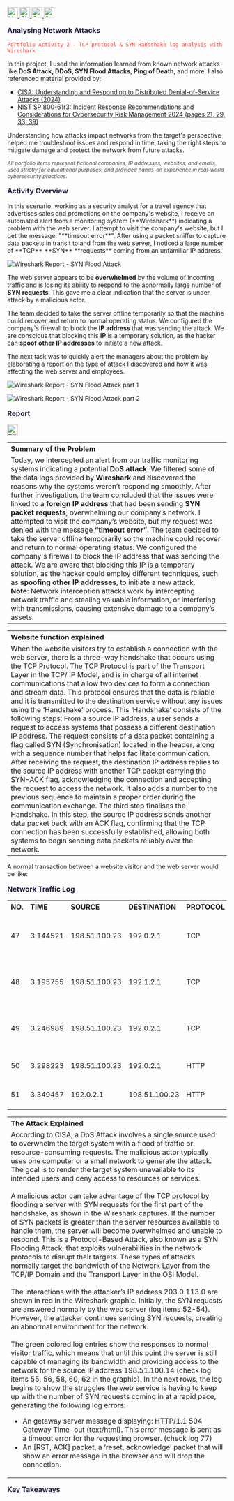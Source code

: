 <a href="https://www.linkedin.com/in/emilio-mardones" target="_blank">
  <img src="https://upload.wikimedia.org/wikipedia/commons/c/ca/LinkedIn_logo_initials.png" alt="LinkedIn Badge" width="24" height="24" />
</a>
<a href="https://ofendor.github.io/portfolio1/" target="_blank">
  <img src="https://upload.wikimedia.org/wikipedia/commons/9/91/Octicons-mark-github.svg" alt="GitHub Badge" width="24" height="24" />
</a>
<a href="https://coursera.org/share/38ab1d68036cb56bc093082ab335d0c1" target="_blank">
  <img src="https://www.clipartmax.com/png/small/219-2198126_contract-education-degree-certificate-diploma-certificate-icon.png" alt="Contract, Education, Degree, Certificate, Diploma, - Certificate Icon @clipartmax.com" width="24" height="24">
</a>
<a href="mailto:random@gmail.com" target="_blank">
  <img src="https://www.clipartmax.com/png/small/31-316827_gmail-icon-gmail-icon.png" alt="Gmail Icon" width="24" height="24">
</a>

<p style="color: #1e203b; font-size: 16px; font-weight: bold;">Analysing Network Attacks</p>

<pre><code style="color: #ff3f31;">Portfolio Activity 2 - TCP protocol & SYN Handshake log analysis with Wireshark</code></pre>

In this project, I used the information learned from known network attacks like **DoS Attack, DDoS, SYN Flood Attacks**, **Ping of Death**, and more. I also referenced material provided by:

- [CISA: Understanding and Responding to Distributed Denial-of-Service Attacks (2024)](https://www.cisa.gov/sites/default/files/2024-03/understanding-and-responding-to-distributed-denial-of-service-attacks_508c.pdf)
- [NIST SP 800-61r3: Incident Response Recommendations and Considerations for Cybersecurity Risk Management 2024 (pages 21, 29, 33, 39)](https://nvlpubs.nist.gov/nistpubs/SpecialPublications/NIST.SP.800-61r3.ipd.pdf)

Understanding how attacks impact networks from the target's perspective helped me troubleshoot issues and respond in time, taking the right steps to mitigate damage and protect the network from future attacks.
  
<p style="font-size: 12px; font-style: italic; color: #4a4a4a;">
  All portfolio items represent fictional companies, IP addresses, websites, and emails, used strictly for educational purposes; and provided hands-on experience in real-world cybersecurity practices.  
</p>

<p style="color: #1e203b; font-size: 16px; font-weight: bold;">Activity Overview</p>
In this scenario, working as a security analyst for a travel agency that advertises sales and promotions on the company's website, I receive an automated alert from a monitoring system (**Wireshark**) indicating a problem with the web server. I attempt to visit the company's website, but I get the message: "**timeout error**". After using a packet sniffer to capture data packets in transit to and from the web server, I noticed a large number of **TCP** **SYN** **requests** coming from an unfamiliar IP address.

![Wireshark Report - SYN Flood Attack](https://raw.githubusercontent.com/Ofendor/Portfolio2-Analysing-Network-Attacks/refs/heads/main/Wireshark%20report%20-%20SyN%20Flood%20Attack.png)

The web server appears to be **overwhelmed** by the volume of incoming traffic and is losing its ability to respond to the abnormally large number of **SYN** **requests**. This gave me a clear indication that the server is under attack by a malicious actor.

The team decided to take the server offline temporarily so that the machine could recover and return to normal operating status. We configured the company's firewall to block the **IP** **address** that was sending the attack. We are conscious that blocking this **IP** is a temporary solution, as the hacker can **spoof** **other** **IP** **addresses** to initiate a new attack.

The next task was to quickly alert the managers about the problem by elaborating a report on the type of attack I discovered and how it was affecting the web server and employees.

![Wireshark Report - SYN Flood Attack part 1](https://raw.githubusercontent.com/Ofendor/Portfolio2-Analysing-Network-Attacks/refs/heads/main/Wireshark%20report%20-%20SyN%20Flood%20Attack%20part%201.png)

![Wireshark Report - SYN Flood Attack part 2](https://raw.githubusercontent.com/Ofendor/Portfolio2-Analysing-Network-Attacks/refs/heads/main/Wireshark%20report%20-%20SyN%20Flood%20Attack%20part%202.png)

<p style="color: #1e203b; font-size: 16px; font-weight: bold;">Report</p>

<a href="https://drive.google.com/file/d/1NFUPLDN4hY7igV8MxEsnM2vxwRaUPtFc/view?usp=sharing" target="_blank">
  <img src="https://www.clipartmax.com/png/small/36-360030_pdf-clipart-free-download-clip-building-materials-symbol-pdf.png" alt="PDF Report" width="24" height="24" />
</a>

<table>
  <tr>
    <th style="text-align:left;"><strong>Summary of the Problem</strong></th>
  </tr>
  <tr>
    <td>Today, we intercepted an alert from our traffic monitoring systems indicating a potential <strong>DoS attack</strong>. 
        We filtered some of the data logs provided by <strong>Wireshark</strong> and discovered the reasons why the systems weren’t responding smoothly. 
        After further investigation, the team concluded that the issues were linked to a <strong>foreign IP address</strong> that had been sending <strong>SYN packet requests</strong>, overwhelming our company’s network. 
        I attempted to visit the company’s website, but my request was denied with the message <strong>“timeout error”</strong>.
        The team decided to take the server offline temporarily so the machine could recover and return to normal operating status. 
        We configured the company's firewall to block the IP address that was sending the attack.
        We are aware that blocking this IP is a temporary solution, as the hacker could employ different techniques, such as <strong>spoofing other IP addresses</strong>, to initiate a new attack.<br>
        <strong>Note</strong>: Network interception attacks work by intercepting network traffic and stealing valuable information, or interfering with transmissions, causing extensive damage to a company’s assets.
    </td>
  </tr>
</table>
<table>
  <tr>
    <th style="text-align:left;"><strong>Website function explained</strong></th>
  </tr>
  <tr>
    <td>When the website visitors try to establish a connection with the web server, there is a three-way handshake that occurs using the TCP Protocol. 
The TCP Protocol is part of the Transport Layer in the TCP/ IP Model, and is in charge of all internet communications that allow two devices to form a connection and stream data. This protocol ensures that the data is reliable and it is transmitted to the destination service without any issues using the ‘Handshake’ process. This ‘Handshake’ consists of the following steps:
From a source IP address, a user sends a request to access systems that possess a different destination IP address. The request consists of a data packet containing a flag called SYN (Synchronisation) located in the header, along with a sequence number that helps facilitate communication.
After receiving the request, the destination IP address replies to the source IP address with another TCP packet carrying the SYN-ACK flag, acknowledging the connection and accepting the request to access the network. It also adds a number to the previous sequence to maintain a proper order during the communication exchange.
The third step finalises the Handshake. In this step, the source IP address sends another data packet back with an ACK flag, confirming that the TCP connection has been successfully established, allowing both systems to begin sending data packets reliably over the network.
    </td>
  </tr>
</table>
A normal transaction between a website visitor and the web server would be like:

<p style="color: #1e203b; font-size: 16px; font-weight: bold;">Network Traffic Log</p>

<table>
  <tr>
    <th style="text-align:left;">NO.</th>
    <th style="text-align:left;">TIME</th>
    <th style="text-align:left;">SOURCE</th>
    <th style="text-align:left;">DESTINATION</th>
    <th style="text-align:left;">PROTOCOL</th>
    <th style="text-align:left;">INFO</th>
  </tr>
  <tr>
    <td>47</td>
    <td>3.144521</td>
    <td>198.51.100.23</td>
    <td>192.0.2.1</td>
    <td>TCP</td>
    <td>42584→443 [SYN] Seq=0 Win=5792 Len=120…</td>
  </tr>
  <tr>
    <td>48</td>
    <td>3.195755</td>
    <td>198.51.100.23</td>
    <td>192.1.2.1</td>
    <td>TCP</td>
    <td>443→42584 [SYN, ACK] Seq=0 Win=5792 Len=120…</td>
  </tr>
  <tr>
    <td>49</td>
    <td>3.246989</td>
    <td>198.51.100.23</td>
    <td>192.0.2.1</td>
    <td>TCP</td>
    <td>42584→443 [ACK] Seq=1 Win=5792 Len=120…</td>
  </tr>
  <tr>
    <td>50</td>
    <td>3.298223</td>
    <td>198.51.100.23</td>
    <td>192.0.2.1</td>
    <td>HTTP</td>
    <td>GET /sales.html HTTP/1.1</td>
  </tr>
  <tr>
    <td>51</td>
    <td>3.349457</td>
    <td>192.0.2.1</td>
    <td>198.51.100.23</td>
    <td>HTTP</td>
    <td>HTTP/1.1 200 OK (text/html)</td>
  </tr>
</table>

<table>
  <tr>
    <th style="text-align:left;"><strong>The Attack Explained</strong></th>
  </tr>
  <tr>
    <td>
      According to CISA, a DoS Attack involves a single source used to overwhelm the target system with a flood of traffic or resource-consuming requests. 
      The malicious actor typically uses one computer or a small network to generate the attack. The goal is to render the target system unavailable to its intended users and deny access to resources or services.<br><br>
      A malicious actor can take advantage of the TCP protocol by flooding a server with SYN requests for the first part of the handshake, as shown in the Wireshark captures. 
      If the number of SYN packets is greater than the server resources available to handle them, the server will become overwhelmed and unable to respond. 
      This is a Protocol-Based Attack, also known as a SYN Flooding Attack, that exploits vulnerabilities in the network protocols to disrupt their targets. 
      These types of attacks normally target the bandwidth of the Network Layer from the TCP/IP Domain and the Transport Layer in the OSI Model.<br><br>
      The interactions with the attacker’s IP address 203.0.113.0 are shown in red in the Wireshark graphic. 
      Initially, the SYN requests are answered normally by the web server (log items 52-54). However, the attacker continues sending SYN requests, creating an abnormal environment for the network.<br><br>
      The green colored log entries show the responses to normal visitor traffic, which means that until this point the server is still capable of managing its bandwidth and providing access to the network for the source IP address 198.51.100.14 (check log items 55, 56, 58, 60, 62 in the graphic). 
      In the next rows, the log begins to show the struggles the web service is having to keep up with the number of SYN requests coming in at a rapid pace, generating the following log errors:<br>
      <ul>
        <li>An getaway server message displaying: HTTP/1.1 504 Gateway Time-out (text/html). This error message is sent as a timeout error for the requesting browser. (check log 77)</li>
        <li>An [RST, ACK] packet, a ‘reset, acknowledge’ packet that will show an error message in the browser and will drop the connection.</li>
      </ul>
    </td>
  </tr>
</table>








<p style="color: #1e203b; font-size: 16px; font-weight: bold;">Key Takeaways</p>


